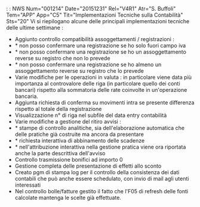  :  : NWS Num="001214" Date="20151231" Rel="V4R1" Atr="S. Buffoli" Tem="APP" App="C5" Tit="Implementazioni Tecniche sulla Contabilità" Sts="20"
Vi si riepilogano alcune delle principali implementazioni tecniche delle ultime settimane : 
-  Aggiunto controllo compatibilità assoggettamenti / registrazioni : 
- \* non posso confermare una registrazione se ho solo fuori campo iva
- \* non posso confermare una registrazione se ho un assoggettamento reverse su registro che non lo prevede
- \* non posso confermare una registrazione se ho almeno un assoggettamento reverse su registro che lo
prevede
-  Varie modifiche per le operazioni in valuta :  in particolare viene data più importanza al controvalore delle riga (in particolare quello dei conti bancari) rispetto alla sommatoria delle rate coinvolte in un'operazione bancaria.
-  Aggiunta richiesta di conferma su movimenti intra se presente differenza rispetto al totale della
registrazione
-  Visualizzazione n° di riga nel subfile del data entry contabilità
-  Varie modifiche a gestione del ritiro avvisi : 
- \* stampe di controllo analitiche, sia dell'elaborazione automatica che delle pratiche già costruite
ma ancora da presentare
- \* richiesta interattiva di abbinamento delle scadenze
- \* nell'attribuzione interattiva nella gestione pratica viene ora riportata anche la parte descrittiva dell'avviso
-  Controllo trasmissione bonifici ad importo 0
-  Gestione completa delle presentazione di effetti allo sconto
-  Creato pgm di stampa log per il controllo della consistenza dei dati contabili che può anche essere schedulato, con invio di mail agli utenti interessati
-  Nel controllo bolle/fatture gestito il fatto che l'F05 di refresh delle fonti calcolate mantenga
le scelte già effettuate.
